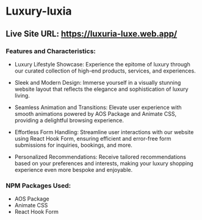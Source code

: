 
# Luxury-luxia
## Live Site URL: https://luxuria-luxe.web.app/
### Features and Characteristics:
* Luxury Lifestyle Showcase: Experience the epitome of luxury through our curated collection of high-end products, services, and experiences.

* Sleek and Modern Design: Immerse yourself in a visually stunning website layout that reflects the elegance and sophistication of luxury living.

* Seamless Animation and Transitions: Elevate user experience with smooth animations powered by AOS Package and Animate CSS, providing a delightful browsing experience.

* Effortless Form Handling: Streamline user interactions with our website using React Hook Form, ensuring efficient and error-free form submissions for inquiries, bookings, and more.

* Personalized Recommendations: Receive tailored recommendations based on your preferences and interests, making your luxury shopping experience even more bespoke and enjoyable.

### NPM Packages Used:
* AOS Package
* Animate CSS
* React Hook Form

